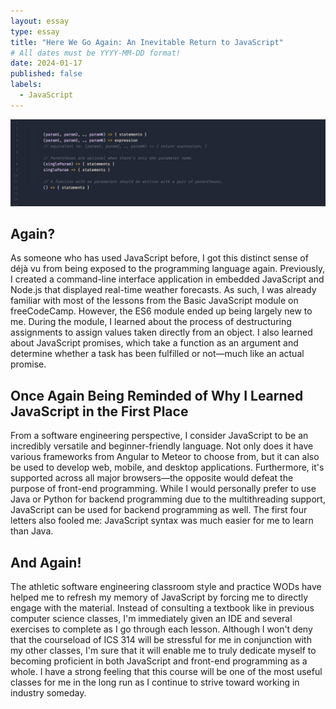 ```yaml
---
layout: essay
type: essay
title: "Here We Go Again: An Inevitable Return to JavaScript"
# All dates must be YYYY-MM-DD format!
date: 2024-01-17
published: false
labels:
  - JavaScript
---
```

<p align="center">
  <img src="../img/es6.png" />
</p>

## Again?

  As someone who has used JavaScript before, I got this distinct sense of déjà vu from being exposed to the programming language again. Previously, I created a command-line interface application in embedded JavaScript and Node.js that displayed real-time weather forecasts. As such, I was already familiar with most of the lessons from the Basic JavaScript module on freeCodeCamp. However, the ES6 module ended up being largely new to me. During the module, I learned about the process of destructuring assignments to assign values taken directly from an object. I also learned about JavaScript promises, which take a function as an argument and determine whether a task has been fulfilled or not—much like an actual promise.

## Once Again Being Reminded of Why I Learned JavaScript in the First Place

  From a software engineering perspective, I consider JavaScript to be an incredibly versatile and beginner-friendly language. Not only does it have various frameworks from Angular to Meteor to choose from, but it can also be used to develop web, mobile, and desktop applications. Furthermore, it's supported across all major browsers—the opposite would defeat the purpose of front-end programming. While I would personally prefer to use Java or Python for backend programming due to the multithreading support, JavaScript can be used for backend programming as well. The first four letters also fooled me: JavaScript syntax was much easier for me to learn than Java.

## And Again!

  The athletic software engineering classroom style and practice WODs have helped me to refresh my memory of JavaScript by forcing me to directly engage with the material. Instead of consulting a textbook like in previous computer science classes, I'm immediately given an IDE and several exercises to complete as I go through each lesson. Although I won't deny that the courseload of ICS 314 will be stressful for me in conjunction with my other classes, I'm sure that it will enable me to truly dedicate myself to becoming proficient in both JavaScript and front-end programming as a whole. I have a strong feeling that this course will be one of the most useful classes for me in the long run as I continue to strive toward working in industry someday.

